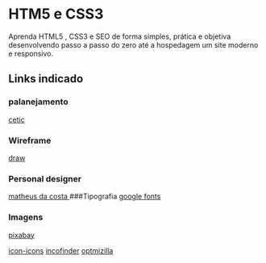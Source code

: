 # HTM5 e CSS3
Aprenda HTML5 , CSS3  e SEO  de forma simples, prática  e  objetiva  desenvolvendo passo a  passo do zero até  a hospedagem  um site moderno e responsivo.
## Links indicado 
### palanejamento
[cetic](https://www.cetic.br)

### Wireframe
[draw](https://app.diagrama.net/)
### Personal designer
[matheus da costa ](https://matheusdacosta.art.br/)
###Tipografia
[google fonts](https://fonts.google.com/)

### Imagens
[pixabay](https://pixabay.com/pt/)

[icon-icons](https://icon-icons.com/pt)
[incofinder](https://www.iconfinder.com/)
[optmizilla](https://imagecompressor.com/pt)

